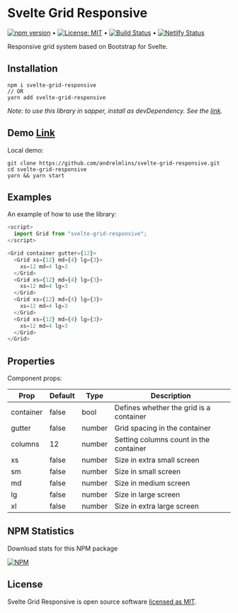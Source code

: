 # Svelte Grid Responsive

[![npm version](https://badge.fury.io/js/svelte-grid-responsive.svg)](https://www.npmjs.com/package/svelte-grid-responsive) &bull; [![License: MIT](https://img.shields.io/badge/License-MIT-yellow.svg)](https://github.com/andrelmlins/svelte-grid-responsive/blob/master/LICENSE) &bull; [![Build Status](https://travis-ci.com/andrelmlins/svelte-grid-responsive.svg?branch=master)](https://travis-ci.com/andrelmlins/svelte-grid-responsive) &bull; [![Netlify Status](https://api.netlify.com/api/v1/badges/5697d9ca-6dcc-4839-99d1-fd0aca0e852c/deploy-status)](https://app.netlify.com/sites/svelte-grid-responsive/deploys)

Responsive grid system based on Bootstrap for Svelte.

## Installation

```
npm i svelte-grid-responsive
// OR
yarn add svelte-grid-responsive
```

<em>Note: to use this library in sapper, install as devDependency. See the [link](https://github.com/sveltejs/sapper-template#using-external-components).</em>

## Demo [Link](https://svelte-grid-responsive.netlify.com/)

Local demo:

```
git clone https://github.com/andrelmlins/svelte-grid-responsive.git
cd svelte-grid-responsive
yarn && yarn start
```

## Examples

An example of how to use the library:

```js
<script>
  import Grid from "svelte-grid-responsive";
</script>

<Grid container gutter={12}>
  <Grid xs={12} md={4} lg={3}>
    xs=12 md=4 lg=3
  </Grid>
  <Grid xs={12} md={4} lg={3}>
    xs=12 md=4 lg=3
  </Grid>
  <Grid xs={12} md={4} lg={3}>
    xs=12 md=4 lg=3
  </Grid>
  <Grid xs={12} md={4} lg={3}>
    xs=12 md=4 lg=3
  </Grid>
</Grid>
```

## Properties

Component props:

| Prop      | Default | Type   | Description                             |
| --------- | ------- | ------ | --------------------------------------- |
| container | false   | bool   | Defines whether the grid is a container |
| gutter    | false   | number | Grid spacing in the container           |
| columns   | 12      | number | Setting columns count in the container  |
| xs        | false   | number | Size in extra small screen              |
| sm        | false   | number | Size in small screen                    |
| md        | false   | number | Size in medium screen                   |
| lg        | false   | number | Size in large screen                    |
| xl        | false   | number | Size in extra large screen              |

## NPM Statistics

Download stats for this NPM package

[![NPM](https://nodei.co/npm/svelte-grid-responsive.png)](https://nodei.co/npm/svelte-grid-responsive/)

## License

Svelte Grid Responsive is open source software [licensed as MIT](https://github.com/andrelmlins/svelte-grid-responsive/blob/master/LICENSE).
